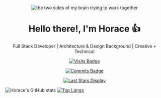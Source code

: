<p align="center">
  <img src="https://media.tenor.com/ISMPf_S7nwUAAAAC/designer-developer.gif" alt="the two sides of my brain trying to work together">
</p>
<h1 align="center">Hello there!, I'm Horace 👍</h1>
<p align="center">
  Full Stack Developer | Architecture & Design Background | Creative + Technical
</p>
<div align="center">

[![Visits Badge](https://badges.pufler.dev/visits/HoraceLChen/HoraceLChen)](https://www.horace-chen.com)

[![Commits Badge](https://badges.pufler.dev/commits/monthly/HoraceLChen)](https://badges.pufler.dev)

[![Last Stars Display](https://badges.pufler.dev/last-stars/HoraceLChen?count=3&padding=15&perRow=3)](https://github.com/HoraceLChen?tab=repositories)

</div>

<div>

![Horace's GitHub stats](https://github-readme-stats.vercel.app/api?username=HoraceLChen&show_icons=true&theme=transparent&border_color=00000000)
[![Top Langs](https://github-readme-stats.vercel.app/api/top-langs/?username=HoraceLChen&layout=compact&theme=transparent&border_color=00000000)](https://github.com/HoraceLChen/github-readme-stats)
</div>
<!--
**HoraceLChen/HoraceLChen** is a ✨ _special_ ✨ repository because its `README.md` (this file) appears on your GitHub profile.

Here are some ideas to get you started:

- 🔭 I’m currently working on ...
- 🌱 I’m currently learning ...
- 👯 I’m looking to collaborate on ...
- 🤔 I’m looking for help with ...
- 💬 Ask me about ...
- 📫 How to reach me: ...
- 😄 Pronouns: ...
- ⚡ Fun fact: ...
-->
